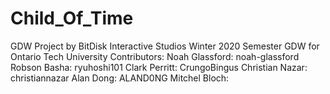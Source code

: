 # Child_Of_Time
GDW Project by BitDisk Interactive Studios
Winter 2020 Semester GDW for Ontario Tech University
Contributors:
Noah Glassford: noah-glassford
Robson Basha: ryuhoshi101
Clark Perritt: CrungoBingus
Christian Nazar: christiannazar
Alan Dong: ALAND0NG
Mitchel Bloch: 
